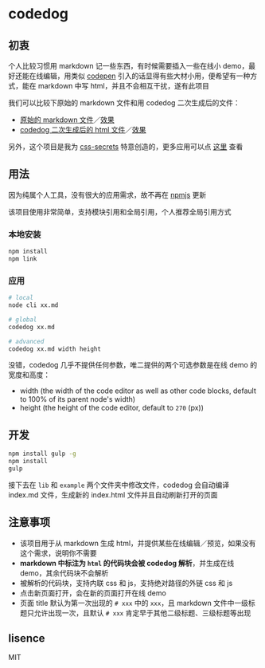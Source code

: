# codedog

## 初衷

个人比较习惯用 markdown 记一些东西，有时候需要插入一些在线小 demo，最好还能在线编辑，用类似 [codepen](https://codepen.io/) 引入的话显得有些大材小用，便希望有一种方式，能在 markdown 中写 html，并且不会相互干扰，遂有此项目

我们可以比较下原始的 markdown 文件和用 codedog 二次生成后的文件：

- [原始的 markdown 文件](https://raw.githubusercontent.com/hanzichi/codedog/master/example/index.md)／[效果](https://github.com/hanzichi/codedog/blob/master/example/index.md)
- [codedog 二次生成后的 html 文件](https://github.com/hanzichi/codedog/blob/master/example/index.html)／[效果](https://hanzichi.github.io/codedog/example/index.html)

另外，这个项目是我为 [css-secrets](https://github.com/hanzichi/css-secrets) 特意创造的，更多应用可以点 [这里](https://github.com/hanzichi/css-secrets/blob/master/README.md) 查看

## 用法

因为纯属个人工具，没有很大的应用需求，故不再在 [npmjs](https://www.npmjs.com/package/codedog) 更新

该项目使用非常简单，支持模块引用和全局引用，个人推荐全局引用方式

### 本地安装

```bash
npm install
npm link
```

### 应用

```bash
# local
node cli xx.md

# global
codedog xx.md

# advanced
codedog xx.md width height
```

没错，codedog 几乎不提供任何参数，唯二提供的两个可选参数是在线 demo 的宽度和高度：

- width (the width of the code editor as well as other code blocks, default to 100% of its parent node's width)
- height (the height of the code editor, default to `270` (px))

## 开发

```bash
npm install gulp -g
npm install
gulp
```

接下去在 `lib` 和 `example` 两个文件夹中修改文件，codedog 会自动编译 index.md 文件，生成新的 index.html 文件并且自动刷新打开的页面

## 注意事项

- 该项目用于从 markdown 生成 html，并提供某些在线编辑／预览，如果没有这个需求，说明你不需要
- **markdown 中标注为 `html` 的代码块会被 codedog 解析**，并生成在线 demo，其余代码块不会解析
- 被解析的代码块，支持内联 css 和 js，支持绝对路径的外链 css 和 js
- 点击新页面打开，会在新的页面打开在线 demo
- 页面 title 默认为第一次出现的 `# xxx` 中的 `xxx`，且 markdown 文件中一级标题只允许出现一次，且默认 `# xxx` 肯定早于其他二级标题、三级标题等出现

## lisence

MIT
